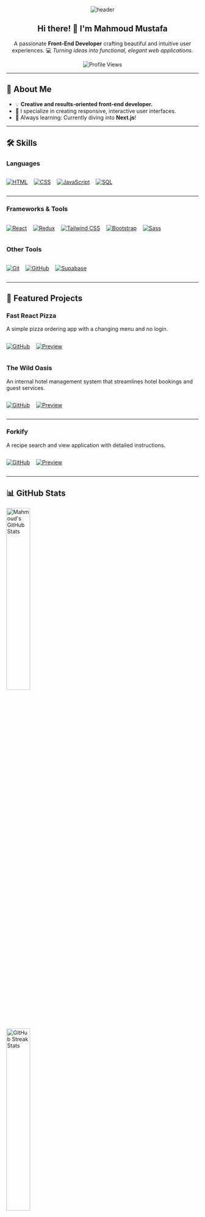 <div align="center">
  <img src="https://capsule-render.vercel.app/api?type=waving&color=0:FE5E55,100:FFD700&height=200&text=Mahmoud%20Mustafa&fontSize=40&fontAlign=50&fontColor=ffffff&animation=twinkling" alt="header"/>
</div>

<div align="center">
  <h2>Hi there! 👋 I'm Mahmoud Mustafa</h2>
  <p>
    A passionate <b>Front-End Developer</b> crafting beautiful and intuitive user experiences.  
    💻 <i>Turning ideas into functional, elegant web applications.</i>
  </p>
  <img src="https://komarev.com/ghpvc/?username=MahmoudMostafa11199&label=Profile%20Views&color=0e75b6&style=flat" alt="Profile Views" />
</div>

---

## 🚀 About Me

- 💡 **Creative and results-oriented front-end developer.**
- 🎯 I specialize in creating responsive, interactive user interfaces.
- 🌱 Always learning: Currently diving into **Next.js**!

---

## 🛠️ Skills

### **Languages**

<div style="display: flex; align-items: center; gap: 1rem;">

[![HTML](https://img.shields.io/badge/HTML-%23E34F26.svg?style=flat&logo=html5&logoColor=white)](https://developer.mozilla.org/en-US/docs/Web/HTML)

[![CSS](https://img.shields.io/badge/CSS-%231572B6.svg?style=flat&logo=css3&logoColor=white)](https://developer.mozilla.org/en-US/docs/Web/CSS)

[![JavaScript](https://img.shields.io/badge/JavaScript-%23F7DF1E.svg?style=flat&logo=javascript&logoColor=black)](https://developer.mozilla.org/en-US/docs/Web/JavaScript)

[![SQL](https://img.shields.io/badge/SQL-%23447777.svg?style=flat&logo=postgresql&logoColor=white)](https://www.postgresql.org/)

</div>

---

### **Frameworks & Tools**

<div style="display: flex; align-items: center; gap: 1rem;">

[![React](https://img.shields.io/badge/React-%2361DAFB.svg?style=flat&logo=react&logoColor=black)](https://reactjs.org/)

[![Redux](https://img.shields.io/badge/Redux-%23764ABC.svg?style=flat&logo=redux&logoColor=white)](https://redux.js.org/)

[![Tailwind CSS](https://img.shields.io/badge/Tailwind%20CSS-%2338B2AC.svg?style=flat&logo=tailwind-css&logoColor=white)](https://tailwindcss.com/)

[![Bootstrap](https://img.shields.io/badge/Bootstrap-%237952B3.svg?style=flat&logo=bootstrap&logoColor=white)](https://getbootstrap.com/)

[![Sass](https://img.shields.io/badge/Sass-%23CC6699.svg?style=flat&logo=sass&logoColor=white)](https://sass-lang.com/)

## </div>

### **Other Tools**

<div style="display: flex; align-items: center; gap: 1rem;">

[![Git](https://img.shields.io/badge/Git-%23F05033.svg?style=flat&logo=git&logoColor=white)](https://git-scm.com/)

[![GitHub](https://img.shields.io/badge/GitHub-%23181717.svg?style=flat&logo=github&logoColor=white)](https://github.com/)

[![Supabase](https://img.shields.io/badge/Supabase-%233ECF8E.svg?style=flat&logo=supabase&logoColor=white)](https://supabase.com/)

</div>

---

## 💼 Featured Projects

### Fast React Pizza

A simple pizza ordering app with a changing menu and no login.

<div style="display: flex; align-items: center; gap: 1rem;">

[![GitHub](https://img.shields.io/badge/GitHub-%23181717.svg?style=flat&logo=github&logoColor=white)](https://github.com/MahmoudMostafa11199/fast-react-pizza)

[![Preview](https://img.shields.io/badge/Preview-%231DA1F2.svg?style=flat&logo=chrome&logoColor=white)](https://fast-react-pizza.netlify.app/)

## </div>

### The Wild Oasis

An internal hotel management system that streamlines hotel bookings and guest services.

<div style="display: flex; align-items: center; gap: 1rem;">

[![GitHub](https://img.shields.io/badge/GitHub-%23181717.svg?style=flat&logo=github&logoColor=white)](https://github.com/MahmoudMostafa11199/the-wild-oasis)

[![Preview](https://img.shields.io/badge/Preview-%231DA1F2.svg?style=flat&logo=chrome&logoColor=white)](https://the-wild-oasis.netlify.app/)

</div>

---

### Forkify

A recipe search and view application with detailed instructions.

<div style="display: flex; align-items: center; gap: 1rem;">

[![GitHub](https://img.shields.io/badge/GitHub-%23181717.svg?style=flat&logo=github&logoColor=white)](https://github.com/MahmoudMostafa11199/forkify)

[![Preview](https://img.shields.io/badge/Preview-%231DA1F2.svg?style=flat&logo=chrome&logoColor=white)](https://forkify-recipe.netlify.app/)

</div>

---

## 📊 GitHub Stats

<img src="https://github-readme-stats.vercel.app/api?username=MahmoudMostafa11199&show_icons=true&theme=tokyonight" alt="Mahmoud's GitHub Stats" width="35%"/>
<br>
<img src="https://github-readme-streak-stats.herokuapp.com/?user=MahmoudMostafa11199&theme=tokyonight" alt="GitHub Streak Stats" width="35%"/>
<br>
<img src="https://github-readme-stats.vercel.app/api/top-langs/?username=MahmoudMostafa11199&layout=compact&theme=tokyonight" alt="Top Languages" width="35%"/>

---

## 🌟 Activity

[![Mahmoud's GitHub Activity Graph](https://github-readme-activity-graph.vercel.app/graph?username=MahmoudMostafa11199&theme=tokyo-night)](https://github.com/MahmoudMostafa11199)

---

## 📬 Let's Connect

<div style="display: flex; justify-content: center; align-items: center; gap: 1rem">

[![LinkedIn](https://img.shields.io/badge/LinkedIn-%230A66C2.svg?style=flat&logo=linkedin&logoColor=white)](https://www.linkedin.com/in/mahmoud-mustafa-7417b51b1/)

[![Twitter](https://img.shields.io/badge/Twitter-%231DA1F2.svg?style=flat&logo=twitter&logoColor=white)](https://x.com/m_elshahat11199)

[![Facebook](https://img.shields.io/badge/Facebook-%231877F2.svg?style=flat&logo=facebook&logoColor=white)](https://www.facebook.com/profile.php?id=100008875276412)

[![Email](https://img.shields.io/badge/Email-D14836.svg?style=flat&logo=gmail&logoColor=white)](mailto:melshahat799@gmail.com)

</div>

---

<div align="center">
  <img src="https://readme-typing-svg.demolab.com?font=Fira+Code&weight=500&size=22&pause=1000&color=FE5E55&center=true&vCenter=true&width=435&lines=Thanks+for+Visiting!+%F0%9F%91%8B;Feel+Free+to+Connect+%E2%9D%A4" alt="Typing SVG" />
</div>

<div align="center">
  <img src="https://capsule-render.vercel.app/api?type=waving&color=0:FFD700,100:FE5E55&height=120&section=footer" alt="footer"/>
</div>
